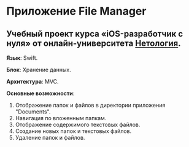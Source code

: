 # Приложение File Manager

## Учебный проект курса «iOS-разработчик с нуля» от онлайн-университета [Нетология](https://netology.ru/).
**Язык**: Swift.

**Блок**: Хранение данных.

**Архитектура**: MVC.

**Основные возможности**:

1. Отображение папок и файлов в директории приложения "Documents".
2. Навигация по вложенным папкам.
3. Отображение содержимого текстовых файлов.
4. Создание новых папок и текстовых файлов.
5. Удаление папок и файлов.